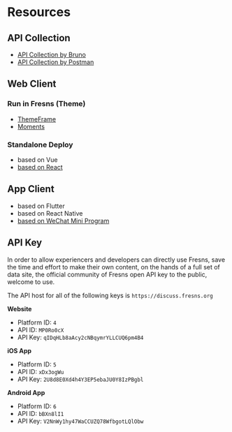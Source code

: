 # Resources

## API Collection

- [API Collection by Bruno](https://github.com/fresns/api-collection-by-bruno)
- [API Collection by Postman](https://www.postman.com/fresns/workspace/fresns-api)

## Web Client

### Run in Fresns (Theme)

- [ThemeFrame](https://github.com/fresns/client-website-themes/tree/3.x/ThemeFrame)
- [Moments](https://github.com/fresns/client-website-themes/tree/3.x/Moments)

### Standalone Deploy

- based on Vue
- [based on React](https://github.com/fresns/client-website-react)

## App Client

- based on Flutter
- based on React Native
- [based on WeChat Mini Program](https://github.com/fresns/client-wechat)

## API Key

In order to allow experiencers and developers can directly use Fresns, save the time and effort to make their own content, on the hands of a full set of data site, the official community of Fresns open API key to the public, welcome to use.

The API host for all of the following keys is `https://discuss.fresns.org`

**Website**

- Platform ID: `4`
- API ID: `MP0Ro0cX`
- API Key: `qIDqHLb8aAcy2cNBqymrYLLCUQ6pm4B4`

**iOS App**

- Platform ID: `5`
- API ID: `xDx3ogWu`
- API Key: `2U8d8E0Xd4h4Y3EP5ebaJU0Y8IzPBgbl`

**Android App**

- Platform ID: `6`
- API ID: `bBXn8lI1`
- API Key: `V2NnWy1hy47WaCCUZQ78WfbgotLQlObw`
